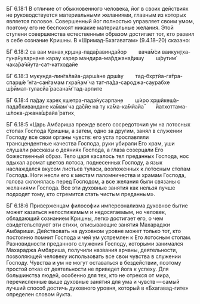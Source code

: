 БГ 6.18:1	В отличие от обыкновенного человека, йог в своих действиях не руководствуется материальными желаниями, главным из которых является половое. Совершенный йог полностью управляет своим умом, поэтому его не беспокоят никакие материальные желания. Этой ступени совершенства естественным образом достигает тот, кто развил в себе сознание Кришны. В «Шримад-Бхагаватам» (9.4.18–20) сказано:

БГ 6.18:2	са ваи манах̣ кр̣шн̣а-пада̄равиндайор   вача̄м̇си ваикун̣т̣ха-гун̣а̄нуварн̣ане карау харер мандира-ма̄рджана̄дишу   ш́рутим̇ чака̄ра̄чйута-сат-катходайе

БГ 6.18:3	мукунда-лин̇га̄лайа-дарш́ане др̣ш́ау   тад-бхр̣тйа-га̄тра-спарш́е ’н̇га-сан̇гамам гхра̄н̣ам̇ ча тат-па̄да-сароджа-саурабхе   ш́рӣмат-туласйа̄ расана̄м̇ тад-арпите

БГ 6.18:4	па̄дау харех̣ кшетра-пада̄нусарпан̣е   ш́иро хр̣шӣкеш́а-пада̄бхивандане ка̄мам̇ ча да̄сйе на ту ка̄ма-ка̄мйайа̄   йатхоттама-ш́лока-джана̄ш́райа̄ ратих̣

БГ 6.18:5	«Царь Амбариша прежде всего сосредоточил ум на лотосных стопах Господа Кришны, а затем, одно за другим, занял в служении Господу все свои органы чувств: его уста прославляли трансцендентные качества Господа, руки убирали Его храм, уши слушали рассказы о деяниях Господа, а глаза созерцали Его божественный образ. Тело царя касалось тел преданных Господа, нос вдыхал аромат цветов лотоса, поднесенных Господу, а язык наслаждался вкусом листьев туласи, возложенных к лотосным стопам Господа. Ноги несли его к местам паломничества и храмам Господа, голова склонялась перед Господом, а все желания были связаны с желаниями Господа. Все эти духовные занятия как нельзя лучше подходят тому, кто стремится стать чистым преданным».

БГ 6.18:6	Приверженцам философии имперсонализма духовное бытие может казаться непостижимым и недосягаемым, но человек, обладающий сознанием Кришны, легко достигает его, о чем свидетельствуют эти стихи, описывающие занятия Махараджи Амбариши. Действовать на духовном уровне может только тот, кто постоянно помнит Господа и чей ум устремлен к Его лотосным стопам. Разновидности преданного служения Господу, которыми занимался Махараджа Амбариша, получили названия арчаны, деятельности, позволяющей человеку использовать все свои чувства в служении Господу. Чувства и ум не могут оставаться в бездействии, поэтому простой отказ от деятельности не приведет йога к успеху. Для большинства людей, особенно для тех, кто не отрекся от мира, перечисленные выше духовные занятия для ума и чувств — самый лучший способ достичь духовного уровня, который в «Бхагавад-гите» определен словом йукта.